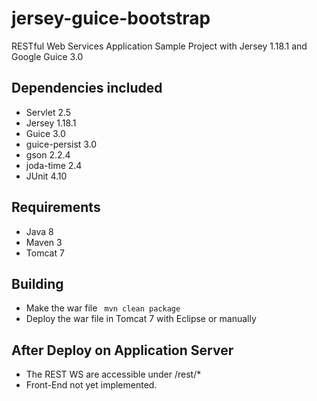 jersey-guice-bootstrap
======================

RESTful Web Services Application Sample Project with Jersey 1.18.1 and Google Guice 3.0

Dependencies included
---------------------
- Servlet 2.5
- Jersey 1.18.1
- Guice 3.0
- guice-persist 3.0
- gson 2.2.4
- joda-time 2.4
- JUnit 4.10

Requirements
------------
- Java 8
- Maven 3
- Tomcat 7

Building
--------
- Make the war file <code> mvn clean package </code>
- Deploy the war file in Tomcat 7 with Eclipse or manually

After Deploy on Application Server
----------------------------------
- The REST WS are accessible under /rest/*
- Front-End not yet implemented.

